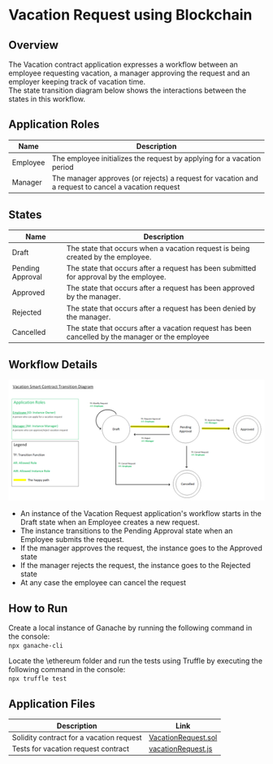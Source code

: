 Vacation Request using Blockchain
==================================

Overview
---------

The Vacation contract application expresses a workflow between an employee requesting vacation,
a manager approving the request and an employer keeping track of vacation time.  
The state transition diagram below shows the interactions between the states in this workflow. 

Application Roles 
------------------

| Name  |  Description |
|------------|-------------------------------------------------------------------------------------------|
| Employee  |  The employee initializes the request by applying for a vacation period                              
| Manager |  The manager approves (or rejects) a request for vacation and a request to cancel a vacation request |


States 
-------

| Name  |  Description |
|----------|-------------------------------------------------------------------------------------------|
| Draft  | The state that occurs when a vacation request is being created by the employee.  |
| Pending Approval  | The state that occurs after a request has been submitted for approval by the employee.  |
| Approved  | The state that occurs after a request has been approved by the manager.  |
| Rejected  | The state that occurs after a request has been denied by the manager.  |
| Cancelled  | The state that occurs after a vacation request has been cancelled by the manager or the employee  |

Workflow Details
----------------

![state diagram of workflow](ethereum/media/Vacation%20SmartContract%20Transition%20Diagram.png)
 
- An instance of the Vacation Request application's workflow starts in the Draft state when an Employee creates a new request.  
- The instance transitions to the Pending Approval state when an Employee submits the request.
- If the manager approves the request, the instance goes to the Approved state
- If the manager rejects the request, the instance goes to the Rejected state
- At any case the employee can cancel the request

How to Run
----------

Create a local instance of Ganache by running the following command in the console:  
`npx ganache-cli`

Locate the \ethereum folder and run the tests using Truffle by executing the following command in the console:  
`npx truffle test`


Application Files
-----------------

|Description | Link|
|------------|-----|
|Solidity contract for a vacation request | [VacationRequest.sol](ethereum/contracts/VacationRequest.sol)|
|Tests for vacation request contract | [vacationRequest.js](ethereum/test/vacationRequest.js)|